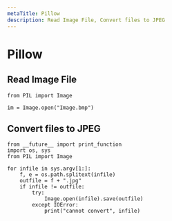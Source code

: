 ```yaml
---
metaTitle: Pillow
description: Read Image File, Convert files to JPEG
---
```


# Pillow



## Read Image File


```
from PIL import Image

im = Image.open("Image.bmp")

```



## Convert files to JPEG


```
from __future__ import print_function
import os, sys
from PIL import Image

for infile in sys.argv[1:]:
    f, e = os.path.splitext(infile)
    outfile = f + ".jpg"
    if infile != outfile:
        try:
            Image.open(infile).save(outfile)
        except IOError:
            print("cannot convert", infile)

```

